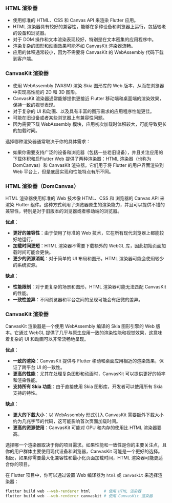 ### HTML 渲染器

- 使用标准的 HTML、CSS 和 Canvas API 来渲染 Flutter 应用。
- HTML 渲染器具有较好的兼容性，能够在多种设备和浏览器上运行，包括较老的设备和浏览器。
- 对于 DOM 操作和文本渲染表现较好，特别是在文本密集的应用程序中。
- 渲染复杂的图形和动画效果可能不如 CanvasKit 渲染器流畅。
- 应用的体积通常较小，因为不需要将 CanvasKit 的 WebAssembly 代码下载到客户端。

### CanvasKit 渲染器

- 使用 WebAssembly (WASM) 渲染 Skia 图形库的 Web 版本，从而在浏览器中实现高性能的 2D 和 3D 图形。
- CanvasKit 渲染器通常能够提供更接近 Flutter 移动端和桌面端的渲染效果，保持一致的视觉表现。
- 对于复杂的 UI 和动画、以及具有丰富的图形需求的应用程序性能更佳。
- 可能在旧设备或者某些浏览器上有兼容性问题。
- 因为需要下载 WebAssembly 模块，应用初次加载时体积较大，可能导致更长的加载时间。

选择哪种渲染器通常取决于你的具体需求：

- 如果你需要支持广泛的设备和浏览器（包括一些老旧设备），并且关注应用的下载体积和启Flutter Web 提供了两种渲染器：HTML 渲染器（也称为 DomCanvas）和 CanvasKit 渲染器。它们用于将 Flutter 的用户界面渲染到 Web 平台上，但是底层实现和性能特点有所不同。

### HTML 渲染器（DomCanvas）

HTML 渲染器使用标准的 Web 技术像 HTML、CSS 和 浏览器的 Canvas API 来渲染 Flutter 组件。这种方式利用了浏览器原生的渲染能力，并且可以提供不错的兼容性，特别是对于旧版本的浏览器或者移动端的浏览器。

**优点**：
- **更好的兼容性**：由于使用了标准的 Web 技术，它在所有现代浏览器上都能较好地运行。
- **加载时间更短**：HTML 渲染器不需要下载额外的 WebGL 库，因此初始页面加载时间可能会更快。
- **更少的资源消耗**：对于简单的 UI 布局和图形，HTML 渲染器可能会使用较少的系统资源。

**缺点**：
- **性能限制**：对于更复杂的场景和图形，HTML 渲染器可能无法匹配 CanvasKit 的性能。
- **一致性差异**：不同浏览器和平台之间的呈现可能会有细微的差异。

### CanvasKit 渲染器

CanvasKit 渲染器是一个使用 WebAssembly 编译的 Skia 图形引擎的 Web 版本。它通过 WebGL 提供了几乎与原生应用一致的渲染性能和视觉效果，这意味着复杂的 UI 和动画可以非常流畅地呈现。

**优点**：
- **一致的渲染**：CanvasKit 提供与 Flutter 移动和桌面应用相近的渲染效果，保证了跨平台 UI 的一致性。
- **更高的性能**：尤其在处理复杂图形和动画时，CanvasKit 可以提供更好的帧率和渲染性能。
- **支持所有 Skia 功能**：由于直接使用 Skia 图形库，开发者可以使用所有 Skia 支持的特性。

**缺点**：
- **更大的下载大小**：以 WebAssembly 形式引入 CanvasKit 需要额外下载大小约为几兆字节的代码，这可能影响首次页面加载时间。
- **更高的资源使用**：CanvasKit 可能对 GPU 和内存的使用比 HTML 渲染器要高。

选择哪一个渲染器取决于你的项目需求。如果性能和一致性是你的主要关注点，且你的用户群体主要使用现代设备和浏览器，CanvasKit 可能是一个更好的选择。相反，如果你需要最大化兼容性和最小化页面加载时间，HTML 渲染器可能更适合你的项目。

在 Flutter 项目中，你可以通过设置 Web 编译器为 `html` 或 `canvaskit` 来选择渲染器：

```sh
flutter build web --web-renderer html      # 使用 HTML 渲染器
flutter build web --web-renderer canvaskit # 使用 CanvasKit 渲染器
``` 